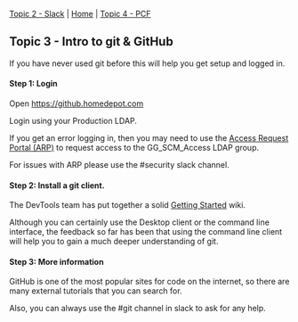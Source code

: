 [Topic 2 - Slack](slack.md) | [Home](README.md) | [Topic 4 - PCF](pcf/README.md)

## Topic 3 - Intro to git & GitHub

If you have never used git before this will help you get setup and logged in.

#### Step 1: Login

Open https://github.homedepot.com

Login using your Production LDAP.

If you get an error logging in, then you may need to use the [Access Request Portal (ARP)](https://accessrequestportal.homedepot.com) to request access to the GG_SCM_Access LDAP group.

For issues with ARP please use the #security slack channel.

#### Step 2: Install a git client.

The DevTools team has put together a solid [Getting Started](https://github.homedepot.com/Homedepot/Getting_Started/wiki) wiki.  

Although you can certainly use the Desktop client or the command line interface, the feedback so far has been that using the command line client will help you to gain a much deeper understanding of git.

#### Step 3: More information

GitHub is one of the most popular sites for code on the internet, so there are many external tutorials that you can search for.  

Also, you can always use the #git channel in slack to ask for any help.
